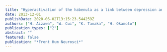```yaml
---
title: "Hyperactivation of the habenula as a link between depression and sleep disturbance"
date: 2013-12-01
publishDate: 2020-06-02T13:15:23.544259Z
authors: ["H. Aizawa", "W. Cui", "K. Tanaka", "H. Okamoto"]
publication_types: ["2"]
abstract: ""
featured: false
publication: "*Front Hum Neurosci*"
---
```


